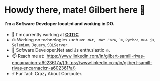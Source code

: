 # Howdy there, mate! Gilbert here 👋

#### I'm a Software Developer located and working in DO.

- 🏢 I'm currently working at **[OGTIC](https://ogtic.gob.do/)**
- ⚙️ Working on technologies such as:`.Net`, `.Net Core`, `Js`, `Python`, `Vue.js`, `Selenium`, `Jquery`, `SQLServer`.
- 🌱 Software Developer.Net and Js enthusiastic 🔥.
- 📫 Reach me at: [https://www.linkedin.com/in/gilbert-samill-rivas-encarnacion-a6023617a/](https://www.linkedin.com/in/gilbert-samill-rivas-encarnacion-a6023617a/)
- ⚡️ Fun fact: Crazy About Computer. 
